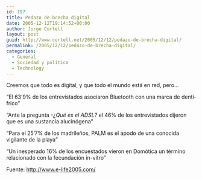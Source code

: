 ```yaml
---
id: 197
title: Pedazo de brecha digital
date: 2005-12-12T19:14:52+00:00
author: Jorge Cortell
layout: post
guid: http://www.cortell.net/2005/12/12/pedazo-de-brecha-digital/
permalink: /2005/12/12/pedazo-de-brecha-digital/
categories:
  - General
  - Sociedad y polí­tica
  - Technology
---
```

Creemos que todo es digital, y que todo el mundo está en red, pero&#8230;

&#8220;El 63&#8217;9% de los entrevistados asociaron Bluetooth con una marca de dentí­frico&#8221;

&#8220;Ante la pregunta _-¿Qué es el ADSL?_ el 46% de los entrevistados dijeron que es una sustancia alucinógena&#8221;

&#8220;Para el 25&#8217;7% de los madrileños, PALM es el apodo de una conocida vigilante de la playa&#8221;

&#8220;Un inesperado 16% de los encuestados vieron en Domótica un término relacionado con la fecundación in-vitro&#8221;

Fuente: http://www.e-life2005.com/